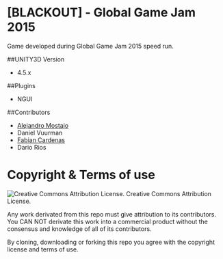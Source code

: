[BLACKOUT] - Global Game Jam 2015
============
Game developed during Global Game Jam 2015 speed run.

##UNITY3D Version
* 4.5.x

##Plugins
* NGUI

##Contributors
* [Alejandro Mostajo](http://about.me/amostajo)
* Daniel Vuurman
* [Fabian Cardenas](http://www.fabiancardenas.com)
* Dario Rios

Copyright & Terms of use
========================
![Creative Commons Attribution License.](http://creativecommons.org.nz/wp-content/uploads/2012/05/by.png) Creative Commons Attribution License.

Any work derivated from this repo must give attribution to its contributors. You CAN NOT derivate this work into a commercial product without the consensus and knowledge of all of its contributors.

By cloning, downloading or forking this repo you agree with the copyright license and terms of use.